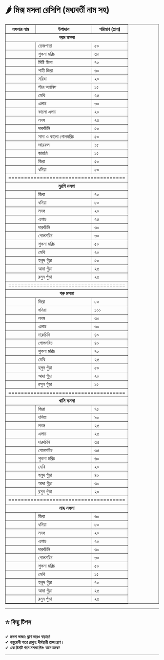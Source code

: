 # 🌶️ মিক্স মসলা রেসিপি (মধ্যবর্তী নাম সহ)

<table border="1">
  <tr>
    <th>মসলার নাম</th>
    <th>উপাদান</th>
    <th>পরিমাণ (গ্রাম)</th>
  </tr>

  <!-- Garam Masala -->
  <tr><td colspan="3" align="center"><strong>গরম মসলা</strong></td></tr>
  <tr><td></td><td>তেজপাতা</td><td>৫০</td></tr>
  <tr><td></td><td>শুকনা মরিচ</td><td>৩০</td></tr>
  <tr><td></td><td>মিষ্টি জিরা</td><td>৭০</td></tr>
  <tr><td></td><td>শাহী জিরা</td><td>৩০</td></tr>
  <tr><td></td><td>সরিষা</td><td>২০</td></tr>
  <tr><td></td><td>স্টার অ্যানিস</td><td>১৫</td></tr>
  <tr><td></td><td>মেথি</td><td>২৫</td></tr>
  <tr><td></td><td>এলাচ</td><td>৩০</td></tr>
  <tr><td></td><td>কালো এলাচ</td><td>২০</td></tr>
  <tr><td></td><td>লবঙ্গ</td><td>২৫</td></tr>
  <tr><td></td><td>দারুচিনি</td><td>৫০</td></tr>
  <tr><td></td><td>সাদা ও কালো গোলমরিচ</td><td>৫০</td></tr>
  <tr><td></td><td>জায়ফল</td><td>১৫</td></tr>
  <tr><td></td><td>জায়ত্রি</td><td>১৫</td></tr>
  <tr><td></td><td>জিরা</td><td>৫০</td></tr>
  <tr><td></td><td>ধনিয়া</td><td>৫০</td></tr>

  <!-- Separator -->
  <tr><td colspan="3" align="center">=====================================</td></tr>

  <!-- Chicken Masala -->
  <tr><td colspan="3" align="center"><strong>মুরগি মসলা</strong></td></tr>
  <tr><td></td><td>জিরা</td><td>৭০</td></tr>
  <tr><td></td><td>ধনিয়া</td><td>৮০</td></tr>
  <tr><td></td><td>লবঙ্গ</td><td>২০</td></tr>
  <tr><td></td><td>এলাচ</td><td>২৫</td></tr>
  <tr><td></td><td>দারুচিনি</td><td>৩০</td></tr>
  <tr><td></td><td>গোলমরিচ</td><td>৩০</td></tr>
  <tr><td></td><td>শুকনা মরিচ</td><td>৫০</td></tr>
  <tr><td></td><td>মেথি</td><td>২০</td></tr>
  <tr><td></td><td>হলুদ গুঁড়া</td><td>৫০</td></tr>
  <tr><td></td><td>আদা গুঁড়া</td><td>২৫</td></tr>
  <tr><td></td><td>রসুন গুঁড়া</td><td>২৫</td></tr>

  <!-- Separator -->
  <tr><td colspan="3" align="center">=====================================</td></tr>

  <!-- Beef Masala -->
  <tr><td colspan="3" align="center"><strong>গরু মসলা</strong></td></tr>
  <tr><td></td><td>জিরা</td><td>৮০</td></tr>
  <tr><td></td><td>ধনিয়া</td><td>১০০</td></tr>
  <tr><td></td><td>লবঙ্গ</td><td>৩০</td></tr>
  <tr><td></td><td>এলাচ</td><td>৩০</td></tr>
  <tr><td></td><td>দারুচিনি</td><td>৪০</td></tr>
  <tr><td></td><td>গোলমরিচ</td><td>৪০</td></tr>
  <tr><td></td><td>শুকনা মরিচ</td><td>৭০</td></tr>
  <tr><td></td><td>মেথি</td><td>২৫</td></tr>
  <tr><td></td><td>হলুদ গুঁড়া</td><td>৫০</td></tr>
  <tr><td></td><td>আদা গুঁড়া</td><td>২০</td></tr>
  <tr><td></td><td>রসুন গুঁড়া</td><td>১৫</td></tr>

  <!-- Separator -->
  <tr><td colspan="3" align="center">=====================================</td></tr>

  <!-- Mutton Masala -->
  <tr><td colspan="3" align="center"><strong>খাসি মসলা</strong></td></tr>
  <tr><td></td><td>জিরা</td><td>৭৫</td></tr>
  <tr><td></td><td>ধনিয়া</td><td>৯০</td></tr>
  <tr><td></td><td>লবঙ্গ</td><td>২৫</td></tr>
  <tr><td></td><td>এলাচ</td><td>২৫</td></tr>
  <tr><td></td><td>দারুচিনি</td><td>৩৫</td></tr>
  <tr><td></td><td>গোলমরিচ</td><td>৩৫</td></tr>
  <tr><td></td><td>শুকনা মরিচ</td><td>৬০</td></tr>
  <tr><td></td><td>মেথি</td><td>২০</td></tr>
  <tr><td></td><td>হলুদ গুঁড়া</td><td>৪০</td></tr>
  <tr><td></td><td>আদা গুঁড়া</td><td>৩০</td></tr>
  <tr><td></td><td>রসুন গুঁড়া</td><td>২০</td></tr>

  <!-- Separator -->
  <tr><td colspan="3" align="center">=====================================</td></tr>

  <!-- Fish Masala -->
  <tr><td colspan="3" align="center"><strong>মাছ মসলা</strong></td></tr>
  <tr><td></td><td>জিরা</td><td>৬০</td></tr>
  <tr><td></td><td>ধনিয়া</td><td>৮০</td></tr>
  <tr><td></td><td>লবঙ্গ</td><td>২০</td></tr>
  <tr><td></td><td>এলাচ</td><td>২০</td></tr>
  <tr><td></td><td>দারুচিনি</td><td>৩০</td></tr>
  <tr><td></td><td>গোলমরিচ</td><td>৩০</td></tr>
  <tr><td></td><td>শুকনা মরিচ</td><td>৫০</td></tr>
  <tr><td></td><td>মেথি</td><td>১৫</td></tr>
  <tr><td></td><td>হলুদ গুঁড়া</td><td>৭০</td></tr>
  <tr><td></td><td>আদা গুঁড়া</td><td>২৫</td></tr>
  <tr><td></td><td>রসুন গুঁড়া</td><td>২৫</td></tr>
</table>

---

## ⭐️ কিছু টিপস

✔ **মসলা ভাজা: ঘ্রাণ আরও বাড়ায়!**  
✔ **বায়ুরোধী পাত্রে রাখুন: দীর্ঘস্থায়ী তাজা ঘ্রাণ।**  
✔ **এক চিমটি গরম মসলা দিন: স্বাদে চমক!**

---